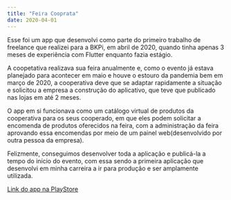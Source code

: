 ```yaml
---
title: "Feira Cooprata"
date: 2020-04-01
---
```


Esse foi um app que desenvolvi como parte do primeiro trabalho de freelance que realizei para a BKPi, em abril de 2020, quando tinha apenas 3 meses de experiência com Flutter enquanto fazia estágio.

A coopetativa realizava sua feira anualmente e, como o evento já estava planejado para acontecer em maio e houve o estouro da pandemia bem em março de 2020, a cooperativa deve que se adaptar rapidamente a situação e solicitou a empresa a construção do aplicativo, que teve que publicado nas lojas em até 2 meses.

O app em si funcionava como um catálogo virtual de produtos da cooperativa para os seus cooperado, em que eles podem solicitar a encomenda de produtos oferecidos na feira, com a administração da feira aprovando essa encomendas por meio de um painel web(desenvolvido por outra pessoa da empresa).

Felizmente, conseguimos desenvolver toda a aplicação e publicá-la a tempo do início do evento, com essa sendo a primeira aplicação que desenvolvi em minha carreira a ir para produção e ser amplamente utilizada.

[Link do app na PlayStore](https://play.google.com/store/apps/details?id=br.com.bkpi.cooprata)
